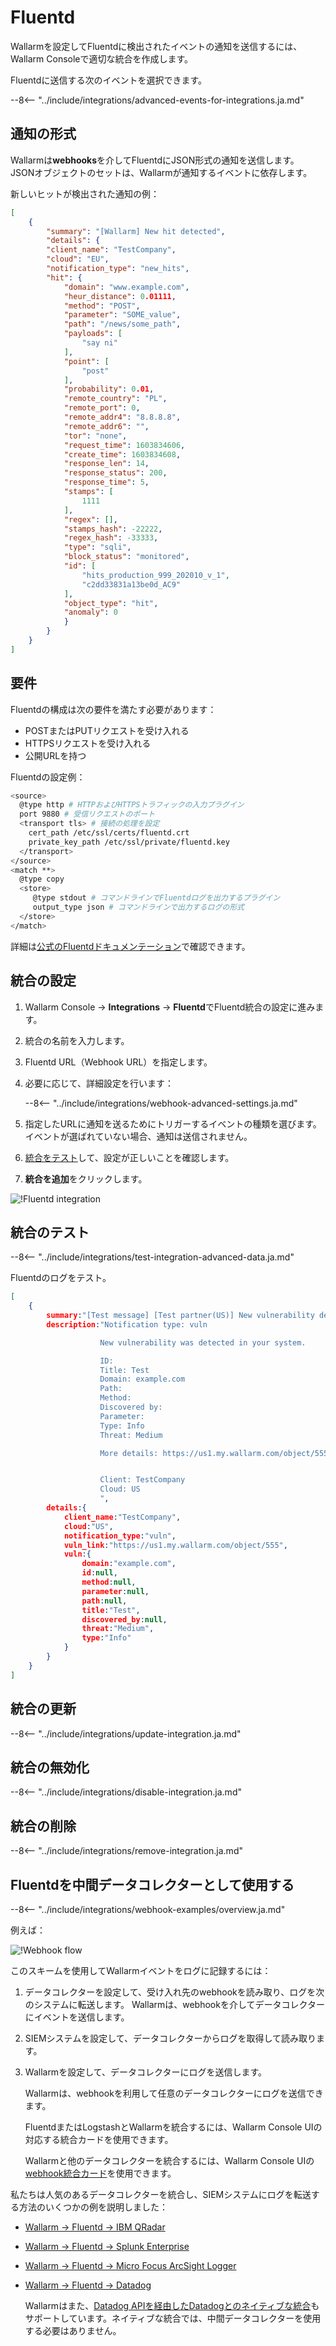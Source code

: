 # Fluentd

Wallarmを設定してFluentdに検出されたイベントの通知を送信するには、Wallarm Consoleで適切な統合を作成します。

Fluentdに送信する次のイベントを選択できます。

--8<-- "../include/integrations/advanced-events-for-integrations.ja.md"

## 通知の形式

Wallarmは**webhooks**を介してFluentdにJSON形式の通知を送信します。 JSONオブジェクトのセットは、Wallarmが通知するイベントに依存します。

新しいヒットが検出された通知の例：

```json
[
    {
        "summary": "[Wallarm] New hit detected",
        "details": {
        "client_name": "TestCompany",
        "cloud": "EU",
        "notification_type": "new_hits",
        "hit": {
            "domain": "www.example.com",
            "heur_distance": 0.01111,
            "method": "POST",
            "parameter": "SOME_value",
            "path": "/news/some_path",
            "payloads": [
                "say ni"
            ],
            "point": [
                "post"
            ],
            "probability": 0.01,
            "remote_country": "PL",
            "remote_port": 0,
            "remote_addr4": "8.8.8.8",
            "remote_addr6": "",
            "tor": "none",
            "request_time": 1603834606,
            "create_time": 1603834608,
            "response_len": 14,
            "response_status": 200,
            "response_time": 5,
            "stamps": [
                1111
            ],
            "regex": [],
            "stamps_hash": -22222,
            "regex_hash": -33333,
            "type": "sqli",
            "block_status": "monitored",
            "id": [
                "hits_production_999_202010_v_1",
                "c2dd33831a13be0d_AC9"
            ],
            "object_type": "hit",
            "anomaly": 0
            }
        }
    }
]
```

## 要件

Fluentdの構成は次の要件を満たす必要があります：

* POSTまたはPUTリクエストを受け入れる
* HTTPSリクエストを受け入れる
* 公開URLを持つ

Fluentdの設定例：

```bash linenums="1"
<source>
  @type http # HTTPおよびHTTPSトラフィックの入力プラグイン
  port 9880 # 受信リクエストのポート
  <transport tls> # 接続の処理を設定
    cert_path /etc/ssl/certs/fluentd.crt
    private_key_path /etc/ssl/private/fluentd.key
  </transport>
</source>
<match **>
  @type copy
  <store>
     @type stdout # コマンドラインでFluentdログを出力するプラグイン
     output_type json # コマンドラインで出力するログの形式
  </store>
</match>
```

詳細は[公式のFluentdドキュメンテーション](https://docs.datadoghq.com/integrations/fluentd)で確認できます。

## 統合の設定

1. Wallarm Console → **Integrations** → **Fluentd**でFluentd統合の設定に進みます。
1. 統合の名前を入力します。
1. Fluentd URL（Webhook URL）を指定します。
1. 必要に応じて、詳細設定を行います：

    --8<-- "../include/integrations/webhook-advanced-settings.ja.md"
1. 指定したURLに通知を送るためにトリガーするイベントの種類を選びます。イベントが選ばれていない場合、通知は送信されません。
1. [統合をテスト](#testing-integration)して、設定が正しいことを確認します。
1. **統合を追加**をクリックします。

![!Fluentd integration](../../../images/user-guides/settings/integrations/add-fluentd-integration.png)

## 統合のテスト

--8<-- "../include/integrations/test-integration-advanced-data.ja.md"

Fluentdのログをテスト。

```json
[
    {
        summary:"[Test message] [Test partner(US)] New vulnerability detected",
        description:"Notification type: vuln

                    New vulnerability was detected in your system.

                    ID: 
                    Title: Test
                    Domain: example.com
                    Path: 
                    Method: 
                    Discovered by: 
                    Parameter: 
                    Type: Info
                    Threat: Medium

                    More details: https://us1.my.wallarm.com/object/555


                    Client: TestCompany
                    Cloud: US
                    ",
        details:{
            client_name:"TestCompany",
            cloud:"US",
            notification_type:"vuln",
            vuln_link:"https://us1.my.wallarm.com/object/555",
            vuln:{
                domain:"example.com",
                id:null,
                method:null,
                parameter:null,
                path:null,
                title:"Test",
                discovered_by:null,
                threat:"Medium",
                type:"Info"
            }
        }
    }
]
```

## 統合の更新

--8<-- "../include/integrations/update-integration.ja.md"

## 統合の無効化

--8<-- "../include/integrations/disable-integration.ja.md"

## 統合の削除

--8<-- "../include/integrations/remove-integration.ja.md"

## Fluentdを中間データコレクターとして使用する

--8<-- "../include/integrations/webhook-examples/overview.ja.md"

例えば：

![!Webhook flow](../../../images/user-guides/settings/integrations/webhook-examples/fluentd/qradar-scheme.png)

このスキームを使用してWallarmイベントをログに記録するには：

1. データコレクターを設定して、受け入れ先のwebhookを読み取り、ログを次のシステムに転送します。 Wallarmは、webhookを介してデータコレクターにイベントを送信します。
1. SIEMシステムを設定して、データコレクターからログを取得して読み取ります。
1. Wallarmを設定して、データコレクターにログを送信します。

    Wallarmは、webhookを利用して任意のデータコレクターにログを送信できます。

    FluentdまたはLogstashとWallarmを統合するには、Wallarm Console UIの対応する統合カードを使用できます。

    Wallarmと他のデータコレクターを統合するには、Wallarm Console UIの[webhook統合カード](webhook.ja.md)を使用できます。

私たちは人気のあるデータコレクターを統合し、SIEMシステムにログを転送する方法のいくつかの例を説明しました：

* [Wallarm → Fluentd → IBM QRadar](webhook-examples/fluentd-qradar.ja.md)
* [Wallarm → Fluentd → Splunk Enterprise](webhook-examples/fluentd-splunk.ja.md)
* [Wallarm → Fluentd → Micro Focus ArcSight Logger](webhook-examples/fluentd-arcsight-logger.ja.md)
* [Wallarm → Fluentd → Datadog](webhook-examples/fluentd-logstash-datadog.ja.md)

    Wallarmはまた、[Datadog APIを経由したDatadogとのネイティブな統合](datadog.ja.md)もサポートしています。ネイティブな統合では、中間データコレクターを使用する必要はありません。